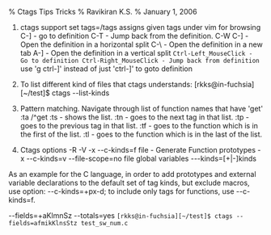 % Ctags Tips Tricks
% Ravikiran K.S.
% January 1, 2006

1. ctags support
set tags=<PATH>/tags assigns given tags under vim for browsing
C-] - go to definition
C-T - Jump back from the definition.
C-W C-] - Open the definition in a horizontal split
C-\ - Open the definition in a new tab
A-] - Open the definition in a vertical split
``
Ctrl-Left_MouseClick - Go to definition
Ctrl-Right_MouseClick - Jump back from definition
``
use 'g ctrl-]' instead of just 'ctrl-]' to goto definition

2. To list different kind of files that ctags understands:
[rkks@in-fuchsia][~/test]$ ctags --list-kinds

3. Pattern matching.
Navigate through list of function names that have 'get'
:ta /^get
:ts - shows the list.
:tn - goes to the next tag in that list.
:tp - goes to the previous tag in that list.
:tf - goes to the function which is in the first of the list.
:tl - goes to the function which is in the last of the list.

4. Ctags options
-R -V
-x --c-kinds=f file - Generate Function prototypes
-x --c-kinds=v --file-scope=no file global  variables
--<LANG>-kinds=[+|-]kinds

As an example for the C language, in order to add prototypes and external variable
declarations to the default set of tag kinds, but exclude macros, use option:
--c-kinds=+px-d; to include only tags for functions, use --c-kinds=f.

--fields=+aKlmnSz
--totals=yes
``[rkks@in-fuchsia][~/test]$ ctags --fields=afmikKlnsStz test_sw_num.c``

